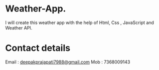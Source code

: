 # Weather-App.
I will create this weather app with the help of Html, Css , JavaScript and Weather API.
# Contact details 
Email : deepakprajapati7988@gmail.com
Mob : 7368009143
